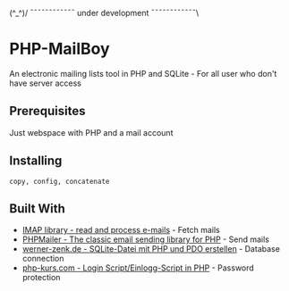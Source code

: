 (^_^)/ ¯¯¯¯¯¯¯¯¯¯¯¯ under development ¯¯¯¯¯¯¯¯¯¯¯¯\

# PHP-MailBoy

An electronic mailing lists tool in PHP and SQLite - For all user who don't have server access

## Prerequisites

Just webspace with PHP and a mail account

## Installing
```
copy, config, concatenate
```
## Built With

* [IMAP library - read and process e-mails](http://github.com/ddeboer/imap) - Fetch mails
* [PHPMailer - The classic email sending library for PHP](https://github.com/PHPMailer) - Send mails
* [werner-zenk.de - SQLite-Datei mit PHP und PDO erstellen](https://werner-zenk.de/scripte/sqlite_datenbank.php) - Database connection
* [php-kurs.com - Login Script/Einlogg-Script in PHP](https://www.php-kurs.com/loesung-einlogg-script.htm) - Password protection


